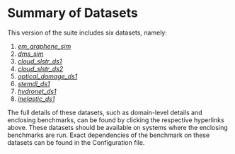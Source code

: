 # Summary of Datasets 

This version of the suite includes six datasets, namely: 

1. *[em_graphene_sim](./em_graphene_sim.md)*
1. *[dms_sim](./dms_sim.md)*
1. *[cloud_slstr_ds1](./cloud_slstr_ds1.md)* 
1. *[cloud_slstr_ds2](./cloud_slstr_ds2.md)*
1. *[optical_damage_ds1](./optical_damage_ds1.md)*
1. *[stemdl_ds1](./stemdl_ds1.md)*
1. *[hydronet_ds1](./hydronet_ds1.md)*
1. *[inelastic_ds1](./inelastic_ds1.md)*

The full details of these datasets, such as domain-level details and enclosing benchmarks, can be found by clicking the respective hyperlinks above. These datasets should be available on systems where the enclosing benchmarks are run.  Exact dependencies of the benchmark on these datasets can be found in the Configuration file. 
